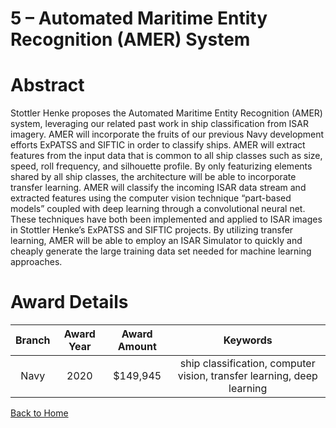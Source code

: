 
5 – Automated Maritime Entity Recognition (AMER) System
=======================================================

# Abstract


Stottler Henke proposes the Automated Maritime Entity Recognition (AMER) system, leveraging our related past work in ship classification from ISAR imagery. AMER will incorporate the fruits of our previous Navy development efforts ExPATSS and SIFTIC in order to classify ships. AMER will extract features from the input data that is common to all ship classes such as size, speed, roll frequency, and silhouette profile. By only featurizing elements shared by all ship classes, the architecture will be able to incorporate transfer learning. AMER will classify the incoming ISAR data stream and extracted features using the computer vision technique “part-based models” coupled with deep learning through a convolutional neural net. These techniques have both been implemented and applied to ISAR images in Stottler Henke’s ExPATSS and SIFTIC projects. By utilizing transfer learning, AMER will be able to employ an ISAR Simulator to quickly and cheaply generate the large training data set needed for machine learning approaches.  

# Award Details

|Branch|Award Year|Award Amount|Keywords|
| :---: | :---: | :---: | :---: |
|Navy|2020|$149,945|ship classification, computer vision, transfer learning, deep learning|
  
  


[Back to Home](https://github.com/chrischow/dod_sbir_awards/JH/#2122)